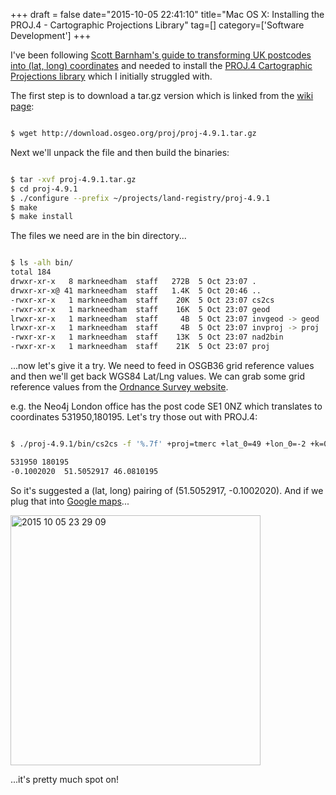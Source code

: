 +++
draft = false
date="2015-10-05 22:41:10"
title="Mac OS X: Installing the PROJ.4 - Cartographic Projections Library"
tag=[]
category=['Software Development']
+++

<p>
I've been following <a href="http://scottbarnham.com/blog/2010/08/27/uk-postcodes-to-latitudelongitude/">Scott Barnham's guide to transforming UK postcodes into (lat, long) coordinates</a> and needed to install the <a href="https://github.com/OSGeo/proj.4">PROJ.4 Cartographic Projections library</a> which I initially struggled with.
</p>


<p>
The first step is to download a tar.gz version which is linked from the <a href="https://github.com/OSGeo/proj.4/wiki">wiki page</a>:
</p>



~~~bash

$ wget http://download.osgeo.org/proj/proj-4.9.1.tar.gz
~~~

<p>
Next we'll unpack the file and then build the binaries:
</p>



~~~bash

$ tar -xvf proj-4.9.1.tar.gz
$ cd proj-4.9.1
$ ./configure --prefix ~/projects/land-registry/proj-4.9.1
$ make
$ make install
~~~

<p>The files we need are in the bin directory...</p>



~~~bash

$ ls -alh bin/
total 184
drwxr-xr-x   8 markneedham  staff   272B  5 Oct 23:07 .
drwxr-xr-x@ 41 markneedham  staff   1.4K  5 Oct 20:46 ..
-rwxr-xr-x   1 markneedham  staff    20K  5 Oct 23:07 cs2cs
-rwxr-xr-x   1 markneedham  staff    16K  5 Oct 23:07 geod
lrwxr-xr-x   1 markneedham  staff     4B  5 Oct 23:07 invgeod -> geod
lrwxr-xr-x   1 markneedham  staff     4B  5 Oct 23:07 invproj -> proj
-rwxr-xr-x   1 markneedham  staff    13K  5 Oct 23:07 nad2bin
-rwxr-xr-x   1 markneedham  staff    21K  5 Oct 23:07 proj
~~~

<p>...now let's give it a try. We need to feed in OSGB36 grid reference values and then we'll get back WGS84 Lat/Lng values. We can grab some grid reference values from the <a href="http://www.ordnancesurvey.co.uk/oswebsite/products/code-point-open/index.html">Ordnance Survey website</a>.</p>


<p>e.g. the Neo4j London office has the post code SE1 0NZ which translates to coordinates 531950,180195. Let's try those out with PROJ.4:</p>



~~~bash

$ ./proj-4.9.1/bin/cs2cs -f '%.7f' +proj=tmerc +lat_0=49 +lon_0=-2 +k=0.9996012717 +x_0=400000 +y_0=-100000 +ellps=airy +towgs84=446.448,-125.157,542.060,0.1502,0.2470,0.8421,-20.4894 +units=m +no_defs +to +proj=latlong +ellps=WGS84 +towgs84=0,0,0 +nodefs

531950 180195
-0.1002020	51.5052917 46.0810195
~~~

<p>
So it's suggested a (lat, long) pairing of (51.5052917, -0.1002020). And if we plug that into <a href="https://www.google.co.uk/maps/place/51%C2%B030'19.1%22N+0%C2%B006'00.7%22W/@51.5056056,-0.1011247,17z/data=!4m2!3m1!1s0x0:0x0">Google maps</a>...
</p>


<div>

<img src="{{<siteurl>}}/uploads/2015/10/2015-10-05_23-29-09.png" alt="2015 10 05 23 29 09" title="2015-10-05_23-29-09.png" border="0" width="400" /></div>

<p>...it's pretty much spot on!</p>

